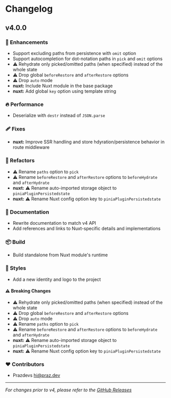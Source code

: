 # Changelog

## v4.0.0

### 🚀 Enhancements

- Support excluding paths from persistence with `omit` option
- Support autocompletion for dot-notation paths in `pick` and `omit` options
- ⚠️ Rehydrate only picked/omitted paths (when specified) instead of the whole state
- ⚠️ Drop global `beforeRestore` and `afterRestore` options
- ⚠️ Drop `auto` mode
- **nuxt:** Include Nuxt module in the base package
- **nuxt:** Add global `key` option using template string

### 🔥 Performance

- Deserialize with `destr` instead of `JSON.parse`

### 🩹 Fixes

- **nuxt:** Improve SSR handling and store hdyration/persistence behavior in route middleware

### 💅 Refactors

- ⚠️ Rename `paths` option to `pick`
- ⚠️ Rename `beforeRestore` and `afterRestore` options to `beforeHydrate` and `afterHydrate`
- **nuxt:** ⚠️ Rename auto-imported storage object to `piniaPluginPersistedstate`
- **nuxt:** ⚠️ Rename Nuxt config option key to `piniaPluginPersistedstate`

### 📖 Documentation

- Rewrite documentation to match v4 API
- Add references and links to Nuxt-specific details and implementations

### 📦 Build

- Build standalone from Nuxt module's runtime

### 🎨 Styles

- Add a new identity and logo to the project

#### ⚠️ Breaking Changes

- ⚠️ Rehydrate only picked/omitted paths (when specified) instead of the whole state
- ⚠️ Drop global `beforeRestore` and `afterRestore` options
- ⚠️ Drop `auto` mode
- ⚠️ Rename `paths` option to `pick`
- ⚠️ Rename `beforeRestore` and `afterRestore` options to `beforeHydrate` and `afterHydrate`
- **nuxt:** ⚠️ Rename auto-imported storage object to `piniaPluginPersistedstate`
- **nuxt:** ⚠️ Rename Nuxt config option key to `piniaPluginPersistedstate`

### ❤️ Contributors

- Prazdevs <hi@praz.dev>

***

_For changes prior to v4, please refer to the [GitHub Releases](https://github.com/prazdevs/pinia-plugin-persistedstate/releases)_
